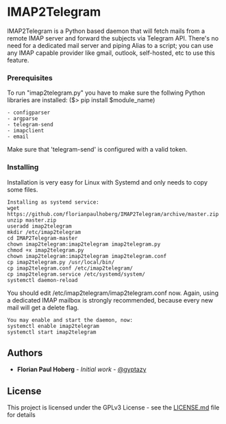 # IMAP2Telegram

IMAP2Telegram is a Python based daemon that will
fetch mails from a remote IMAP server and forward
the subjects via Telegram API. There's no need 
for a dedicated mail server and piping Alias to a
script; you can use any IMAP capable provider like
gmail, outlook, self-hosted, etc to use this feature.

### Prerequisites

To run "imap2telegram.py" you have to make sure the follwing Python libraries are installed: 
($> pip install $module_name)
```
- configparser
- argparse
- telegram-send
- imapclient
- email
```

Make sure that 'telegram-send' is configured with a valid token.

### Installing

Installation is very easy for Linux with Systemd and only needs to copy some files.

```
Installing as systemd service:
wget https://github.com/florianpaulhoberg/IMAP2Telegram/archive/master.zip
unzip master.zip
useradd imap2telegram
mkdir /etc/imap2telegram
cd IMAP2Telegram-master
chown imap2telegram:imap2telegram imap2telegram.py
chmod +x imap2telegram.py
chown imap2telegram:imap2telegram imap2telegram.conf
cp imap2telegram.py /usr/local/bin/
cp imap2telegram.conf /etc/imap2telegram/
cp imap2telegram.service /etc/systemd/system/
systemctl daemon-reload
```

You should edit /etc/imap2telegram/imap2telegram.conf now. 
Again, using a dedicated IMAP mailbox is strongly recommended, because
every new mail will get a delete flag.

```
You may enable and start the daemon, now:
systemctl enable imap2telegram
systemctl start imap2telegram
```

## Authors

* **Florian Paul Hoberg** - *Initial work* - [@gyptazy](https://github.com/gyptazy)

## License

This project is licensed under the GPLv3 License - see the [LICENSE.md](LICENSE.md) file for details
